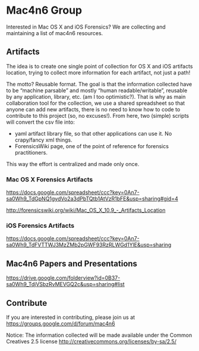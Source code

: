 # Mac4n6 Group

Interested in Mac OS X and iOS Forensics? We are collecting and maintaining a list of mac4n6 resources.


## Artifacts
The idea is to create one single point of collection for OS X and iOS artifacts location, trying to collect more information for each artifact, not just a path!

The motto? Reusable format. 
The goal is that the information collected have to be “machine parsable” and mostly “human readable/writable”, reusable by any application, library, etc. (am I too optimistic?). That is why as main collaboration tool for the collection, we use a shared spreadsheet so that anyone can add new artifacts, there is no need to know how to code to contribute to this project (so, no excuses!).
From here, two (simple) scripts will convert the csv file into:
* yaml artifact library file, so that other applications can use it. No crapy/fancy xml things.
* ForensicsWiki page, one of the point of reference for forensics practitioners.

This way the effort is centralized and made only once.



### Mac OS X Forensics Artifacts
https://docs.google.com/spreadsheet/ccc?key=0An7-sa0Wh9_TdGpNQ1gydVo2a3dPbTQtb1AtVzR1bFE&usp=sharing#gid=4 

http://forensicswiki.org/wiki/Mac_OS_X_10.9_-_Artifacts_Location


### iOS Forensics Artifacts
https://docs.google.com/spreadsheet/ccc?key=0An7-sa0Wh9_TdFVTTWJ3MzZMb2pGWF93RzRLWGd1YlE&usp=sharing

## Mac4n6 Papers and Presentations
https://drive.google.com/folderview?id=0B37-sa0Wh9_TdjVSbzRvMEVGQ2c&usp=sharing#list

## Contribute
If you are interested in contributing, please join us at https://groups.google.com/d/forum/mac4n6

Notice: The information collected will be made available under the Common Creatives 2.5 license http://creativecommons.org/licenses/by-sa/2.5/

